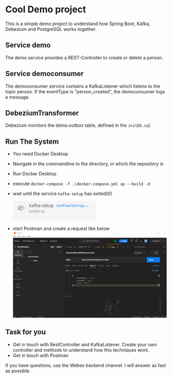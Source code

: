 # Cool Demo project #
This is a simple demo project to understand how Spring Boot, Kafka, Debezium and PostgreSQL works together.

## Service demo ##
The demo service provides a REST-Controller to create or delete a person.

## Service democonsumer ##
The democonsumer service contains a KafkaListener which listens to the topic person.
If the eventType is "person_created", the democonsumer logs a message.

## DebeziumTransformer ##
Debezium monitors the demo.outbox table, defined in the `initDb.sql`

## Run The System ##
- You need Docker Desktop
- Navigate in the commandline to the directory, in which the repository is
- Run Docker Desktop
- execute `docker-compose -f .\docker-compose.yml up --build -d`
- wait until the service `kafka-setup` has exited(0)
  
    ![img_1.png](kafka_setup.png)
- start Postman and create a request like below
    ![img.png](postman.png)
  
## Task for you ##
- Get in touch with RestController and KafkaListener. Create your own controller and methods to understand
how this techniques work.
- Get in touch with Postman

If you have questions, use the Webex backend channel. I will answer as fast as possible.
